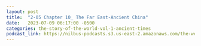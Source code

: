 ```yaml
---
layout: post
title:  "2-05 Chapter 10_ The Far East-Ancient China"
date:   2023-07-09 06:17:00 -0500
categories: the-story-of-the-world-vol-1-ancient-times
podcast_link: https://nilbus-podcasts.s3.us-east-2.amazonaws.com/the-well-trained-mind/The%20Story%20of%20the%20World%20Vol.%201%20Ancient%20Times/2-05%20Chapter%2010_%20The%20Far%20East-Ancient%20China.mp3
---
```

